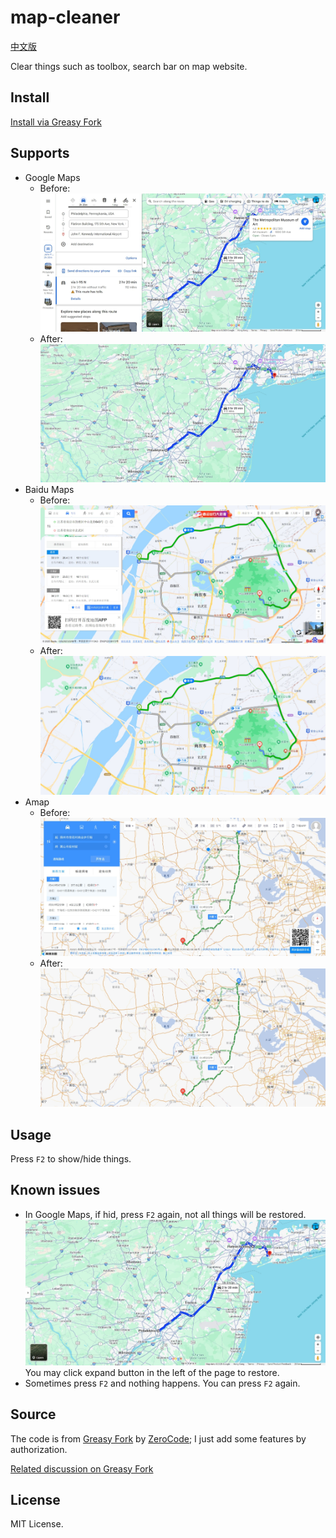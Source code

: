 # map-cleaner

[中文版](README_zh.md)

Clear things such as toolbox, search bar on map website.

## Install

[Install via Greasy Fork](https://greasyfork.org/scripts/523967-map-cleaner)

## Supports

- Google Maps
  - Before: ![before](./img/google-before.jpeg)
  - After: ![after](./img/google-after.jpeg)
- Baidu Maps
  - Before: ![before](./img/baidu-before.jpeg)
  - After: ![after](./img/baidu-after.jpeg)
- Amap
  - Before: ![before](./img/amap-before.jpeg)
  - After: ![after](./img/amap-after.jpeg)

## Usage

Press `F2` to show/hide things.

## Known issues

- In Google Maps, if hid, press `F2` again, not all things will be restored. 
  ![Not all things will be restored](./img/google-after-after.jpeg)
  You may click expand button in the left of the page to restore.
- Sometimes press `F2` and nothing happens. You can press `F2` again.

## Source

The code is from [Greasy Fork](https://greasyfork.org/zh-CN/scripts/22954-hide-search-box-for-google-maps-baidu-maps) by [ZeroCode](https://greasyfork.org/zh-CN/users/64223-zerocode); I just add some features by authorization.

[Related discussion on Greasy Fork](https://greasyfork.org/zh-CN/scripts/22954-hide-search-box-for-google-maps-baidu-maps/discussions/201650)

## License

MIT License.
